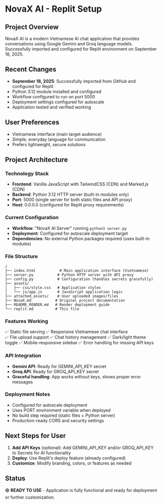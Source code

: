 # NovaX AI - Replit Setup

## Project Overview
NovaX AI is a modern Vietnamese AI chat application that provides conversations using Google Gemini and Groq language models. Successfully imported and configured for Replit environment on September 18, 2025.

## Recent Changes
- **September 18, 2025**: Successfully imported from GitHub and configured for Replit
- Python 3.12 module installed and configured  
- Workflow configured to run on port 5000
- Deployment settings configured for autoscale
- Application tested and verified working

## User Preferences
- Vietnamese interface (main target audience)
- Simple, everyday language for communication
- Prefers lightweight, secure solutions

## Project Architecture

### Technology Stack
- **Frontend**: Vanilla JavaScript with TailwindCSS (CDN) and Marked.js (CDN)
- **Backend**: Python 3.12 HTTP server (built-in modules only)
- **Port**: 5000 (single server for both static files and API proxy)
- **Host**: 0.0.0.0 (configured for Replit proxy requirements)

### Current Configuration
- **Workflow**: "NovaX AI Server" running `python3 server.py`
- **Deployment**: Configured for autoscale deployment target
- **Dependencies**: No external Python packages required (uses built-in modules)

### File Structure
```
/
├── index.html           # Main application interface (Vietnamese)
├── server.py           # Python HTTP server with API proxy
├── config.py           # Configuration (handles secrets gracefully)
├── assets/
│   ├── css/style.css   # Application styles
│   └── js/app.js       # JavaScript application logic
├── attached_assets/    # User uploaded images/files  
├── NovaX.md           # Original project documentation
├── README_RENDER.md   # Render deployment guide
└── replit.md          # This file
```

### Features Working
✅ Static file serving
✅ Responsive Vietnamese chat interface  
✅ File upload support
✅ Chat history management
✅ Dark/light theme toggle
✅ Mobile-responsive sidebar
✅ Error handling for missing API keys

### API Integration
- **Gemini API**: Ready for GEMINI_API_KEY secret
- **Groq API**: Ready for GROQ_API_KEY secret  
- **Graceful handling**: App works without keys, shows proper error messages

### Deployment Notes
- Configured for autoscale deployment
- Uses PORT environment variable when deployed
- No build step required (static files + Python server)
- Production-ready CORS and security settings

## Next Steps for User
1. **Add API Keys** (optional): Add GEMINI_API_KEY and/or GROQ_API_KEY to Secrets for AI functionality
2. **Deploy**: Use Replit's deploy feature (already configured)
3. **Customize**: Modify branding, colors, or features as needed

## Status
🟢 **READY TO USE** - Application is fully functional and ready for deployment or further customization.